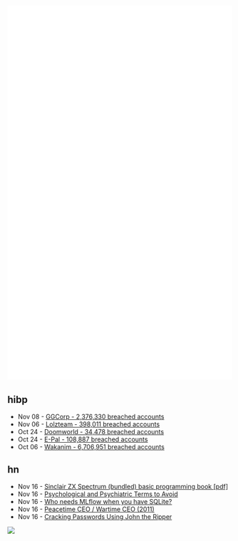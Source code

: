 ![Metrics](https://raw.githubusercontent.com/phixion/phixion/master/metrics.svg)

## hibp

<!--
for https://github.com/phixion/phixion/blob/main/.github/workflows/feeds.yml
-->
<!--START_SECTION:haveibeenpwnd-->
- Nov 08 - [GGCorp - 2,376,330 breached accounts](https://haveibeenpwned.com/PwnedWebsites#GGCorp)
- Nov 06 - [Lolzteam - 398,011 breached accounts](https://haveibeenpwned.com/PwnedWebsites#Lolzteam)
- Oct 24 - [Doomworld - 34,478 breached accounts](https://haveibeenpwned.com/PwnedWebsites#Doomworld)
- Oct 24 - [E-Pal - 108,887 breached accounts](https://haveibeenpwned.com/PwnedWebsites#EPal)
- Oct 06 - [Wakanim - 6,706,951 breached accounts](https://haveibeenpwned.com/PwnedWebsites#Wakanim)
<!--END_SECTION:haveibeenpwnd-->

## hn

<!--
for https://github.com/phixion/phixion/blob/main/.github/workflows/feeds.yml
-->
<!--START_SECTION:hn-->
- Nov 16 - [Sinclair ZX Spectrum (bundled) basic programming book [pdf]](http://zxnext.narod.ru/manuals/Basic_Programming.pdf)
- Nov 16 - [Psychological and Psychiatric Terms to Avoid](https://www.frontiersin.org/articles/10.3389/fpsyg.2015.01100/full)
- Nov 16 - [Who needs MLflow when you have SQLite?](https://ploomber.io/blog/experiment-tracking/)
- Nov 16 - [Peacetime CEO / Wartime CEO (2011)](https://future.com/peacetime-ceo-wartime-ceo/)
- Nov 16 - [Cracking Passwords Using John the Ripper](https://stealthsecurity.io/cracking-passwords-using-john-the-ripper-977943d7ab38)
<!--END_SECTION:hn-->

<!--
for https://yhype.me
-->
![](https://hit.yhype.me/github/profile?user_id=13013670)
